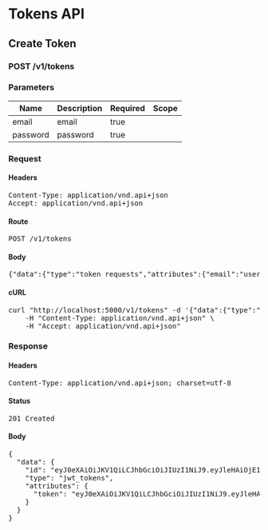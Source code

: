 # Tokens API

## Create Token

### POST /v1/tokens

### Parameters

| Name | Description | Required | Scope |
|------|-------------|----------|-------|
| email | email | true |  |
| password | password | true |  |

### Request

#### Headers

<pre>Content-Type: application/vnd.api+json
Accept: application/vnd.api+json</pre>

#### Route

<pre>POST /v1/tokens</pre>

#### Body

<pre>{"data":{"type":"token_requests","attributes":{"email":"user@example.com","password":"123456"}}}</pre>

#### cURL

<pre class="request">curl &quot;http://localhost:5000/v1/tokens&quot; -d &#39;{&quot;data&quot;:{&quot;type&quot;:&quot;token_requests&quot;,&quot;attributes&quot;:{&quot;email&quot;:&quot;user@example.com&quot;,&quot;password&quot;:&quot;123456&quot;}}}&#39; -X POST \
	-H &quot;Content-Type: application/vnd.api+json&quot; \
	-H &quot;Accept: application/vnd.api+json&quot;</pre>

### Response

#### Headers

<pre>Content-Type: application/vnd.api+json; charset=utf-8</pre>

#### Status

<pre>201 Created</pre>

#### Body

<pre>{
  "data": {
    "id": "eyJ0eXAiOiJKV1QiLCJhbGciOiJIUzI1NiJ9.eyJleHAiOjE1MzY3NjExODgsInN1YiI6MTY4fQ.42J7f4PUabczP3pmUpQNcmtG4GFmXpHA17VaWmnQqK0",
    "type": "jwt_tokens",
    "attributes": {
      "token": "eyJ0eXAiOiJKV1QiLCJhbGciOiJIUzI1NiJ9.eyJleHAiOjE1MzY3NjExODgsInN1YiI6MTY4fQ.42J7f4PUabczP3pmUpQNcmtG4GFmXpHA17VaWmnQqK0"
    }
  }
}</pre>
